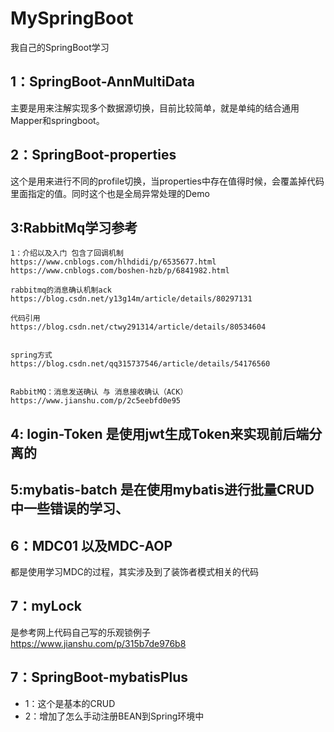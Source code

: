 # MySpringBoot
我自己的SpringBoot学习


## 1：SpringBoot-AnnMultiData

主要是用来注解实现多个数据源切换，目前比较简单，就是单纯的结合通用Mapper和springboot。


## 2：SpringBoot-properties


这个是用来进行不同的profile切换，当properties中存在值得时候，会覆盖掉代码里面指定的值。同时这个也是全局异常处理的Demo


## 3:RabbitMq学习参考
	1：介绍以及入门 包含了回调机制
	https://www.cnblogs.com/hlhdidi/p/6535677.html
	https://www.cnblogs.com/boshen-hzb/p/6841982.html
	
	rabbitmq的消息确认机制ack
	https://blog.csdn.net/y13g14m/article/details/80297131
	
	代码引用
	https://blog.csdn.net/ctwy291314/article/details/80534604
	
	
	spring方式
	https://blog.csdn.net/qq315737546/article/details/54176560
	
	
	RabbitMQ：消息发送确认 与 消息接收确认（ACK）
	https://www.jianshu.com/p/2c5eebfd0e95
	
	
## 4: login-Token 是使用jwt生成Token来实现前后端分离的

## 5:mybatis-batch 是在使用mybatis进行批量CRUD中一些错误的学习、

## 6：MDC01 以及MDC-AOP
   都是使用学习MDC的过程，其实涉及到了装饰者模式相关的代码
## 7：myLock
   是参考网上代码自己写的乐观锁例子  https://www.jianshu.com/p/315b7de976b8


## 7：SpringBoot-mybatisPlus
   - 1：这个是基本的CRUD 
-    2：增加了怎么手动注册BEAN到Spring环境中